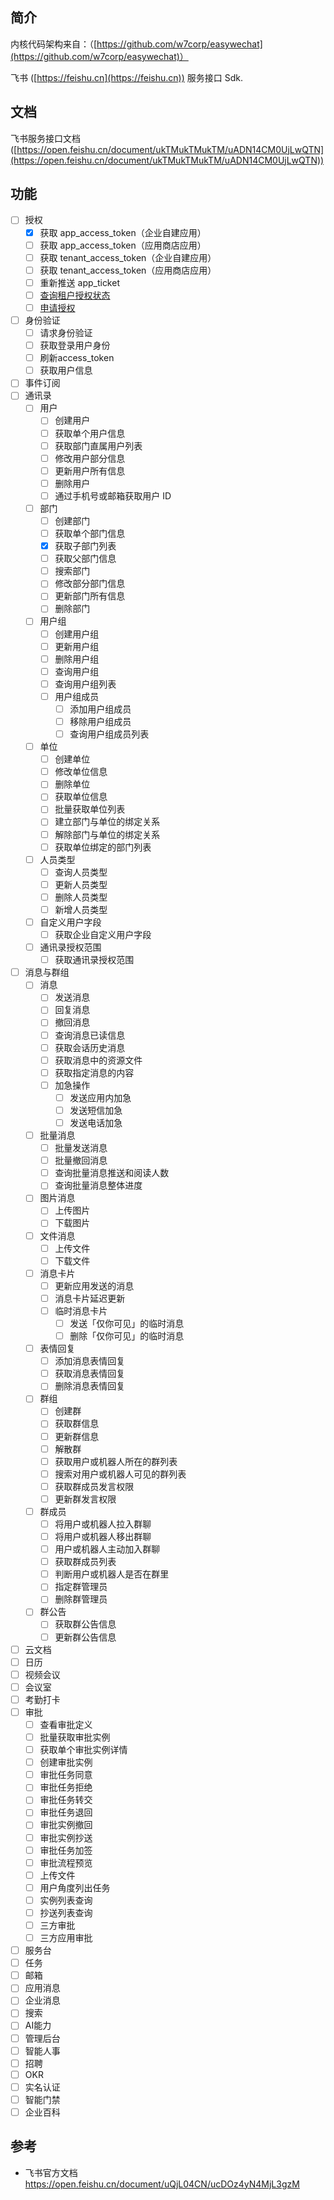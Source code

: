 ## 简介

内核代码架构来自：（[https://github.com/w7corp/easywechat](https://github.com/w7corp/easywechat)）

飞书 ([https://feishu.cn](https://feishu.cn)) 服务接口 Sdk.

## 文档
飞书服务接口文档 ([https://open.feishu.cn/document/ukTMukTMukTM/uADN14CM0UjLwQTN](https://open.feishu.cn/document/ukTMukTMukTM/uADN14CM0UjLwQTN))

## 功能
- [ ] 授权
    - [x] 获取 app_access_token（企业自建应用）
    - [ ] 获取 app_access_token（应用商店应用）
    - [ ] 获取 tenant_access_token（企业自建应用）
    - [ ] 获取 tenant_access_token（应用商店应用）
    - [ ] 重新推送 app_ticket
    - [ ] [查询租户授权状态](https://bytedance.feishu.cn/docs/doccnHJx2UbLZh5kiWjNawICyNd#dCNL6V)
    - [ ] [申请授权](https://bytedance.feishu.cn/docs/doccnHJx2UbLZh5kiWjNawICyNd#kHHiAa)
- [ ] 身份验证
    - [ ] 请求身份验证
    - [ ] 获取登录用户身份
    - [ ] 刷新access_token
    - [ ] 获取用户信息
- [ ] 事件订阅
- [ ] 通讯录
    - [ ] 用户
        - [ ] 创建用户
        - [ ] 获取单个用户信息
        - [ ] 获取部门直属用户列表
        - [ ] 修改用户部分信息
        - [ ] 更新用户所有信息
        - [ ] 删除用户
        - [ ] 通过手机号或邮箱获取用户 ID
    - [ ] 部门
        - [ ] 创建部门
        - [ ] 获取单个部门信息
        - [x] 获取子部门列表
        - [ ] 获取父部门信息
        - [ ] 搜索部门
        - [ ] 修改部分部门信息
        - [ ] 更新部门所有信息
        - [ ] 删除部门
    - [ ] 用户组
        - [ ] 创建用户组
        - [ ] 更新用户组
        - [ ] 删除用户组
        - [ ] 查询用户组
        - [ ] 查询用户组列表
        - [ ] 用户组成员
            - [ ] 添加用户组成员
            - [ ] 移除用户组成员
            - [ ] 查询用户组成员列表
    - [ ] 单位
        - [ ] 创建单位
        - [ ] 修改单位信息
        - [ ] 删除单位
        - [ ] 获取单位信息
        - [ ] 批量获取单位列表
        - [ ] 建立部门与单位的绑定关系
        - [ ] 解除部门与单位的绑定关系
        - [ ] 获取单位绑定的部门列表
    - [ ] 人员类型
        - [ ] 查询人员类型
        - [ ] 更新人员类型
        - [ ] 删除人员类型
        - [ ] 新增人员类型
    - [ ] 自定义用户字段
        - [ ] 获取企业自定义用户字段
    - [ ] 通讯录授权范围
        - [ ] 获取通讯录授权范围
- [ ] 消息与群组
    - [ ] 消息
        - [ ] 发送消息
        - [ ] 回复消息
        - [ ] 撤回消息
        - [ ] 查询消息已读信息
        - [ ] 获取会话历史消息
        - [ ] 获取消息中的资源文件
        - [ ] 获取指定消息的内容
        - [ ] 加急操作
            - [ ] 发送应用内加急
            - [ ] 发送短信加急
            - [ ] 发送电话加急
    - [ ] 批量消息
        - [ ] 批量发送消息
        - [ ] 批量撤回消息
        - [ ] 查询批量消息推送和阅读人数
        - [ ] 查询批量消息整体进度
    - [ ] 图片消息
        - [ ] 上传图片
        - [ ] 下载图片
    - [ ] 文件消息
        - [ ] 上传文件
        - [ ] 下载文件
    - [ ] 消息卡片
        - [ ] 更新应用发送的消息
        - [ ] 消息卡片延迟更新
        - [ ] 临时消息卡片
            - [ ] 发送「仅你可见」的临时消息
            - [ ] 删除「仅你可见」的临时消息
    - [ ] 表情回复
        - [ ] 添加消息表情回复
        - [ ] 获取消息表情回复
        - [ ] 删除消息表情回复
    - [ ] 群组
        - [ ] 创建群
        - [ ] 获取群信息
        - [ ] 更新群信息
        - [ ] 解散群
        - [ ] 获取用户或机器人所在的群列表
        - [ ] 搜索对用户或机器人可见的群列表
        - [ ] 获取群成员发言权限
        - [ ] 更新群发言权限
    - [ ] 群成员
        - [ ] 将用户或机器人拉入群聊
        - [ ] 将用户或机器人移出群聊
        - [ ] 用户或机器人主动加入群聊
        - [ ] 获取群成员列表
        - [ ] 判断用户或机器人是否在群里
        - [ ] 指定群管理员
        - [ ] 删除群管理员
    - [ ] 群公告
        - [ ] 获取群公告信息
        - [ ] 更新群公告信息
        
- [ ] 云文档
- [ ] 日历
- [ ] 视频会议
- [ ] 会议室
- [ ] 考勤打卡
- [ ] 审批
    - [ ] 查看审批定义
    - [ ] 批量获取审批实例
    - [ ] 获取单个审批实例详情
    - [ ] 创建审批实例
    - [ ] 审批任务同意
    - [ ] 审批任务拒绝
    - [ ] 审批任务转交
    - [ ] 审批任务退回
    - [ ] 审批实例撤回
    - [ ] 审批实例抄送
    - [ ] 审批任务加签
    - [ ] 审批流程预览
    - [ ] 上传文件
    - [ ] 用户角度列出任务
    - [ ] 实例列表查询
    - [ ] 抄送列表查询
    - [ ] 三方审批
    - [ ] 三方应用审批
- [ ] 服务台
- [ ] 任务
- [ ] 邮箱
- [ ] 应用消息
- [ ] 企业消息
- [ ] 搜索
- [ ] AI能力
- [ ] 管理后台
- [ ] 智能人事
- [ ] 招聘
- [ ] OKR
- [ ] 实名认证
- [ ] 智能门禁
- [ ] 企业百科

## 参考
* 飞书官方文档 https://open.feishu.cn/document/uQjL04CN/ucDOz4yN4MjL3gzM
